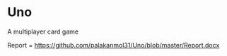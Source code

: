 # Uno
A multiplayer card game

Report = https://github.com/palakanmol31/Uno/blob/master/Report.docx
